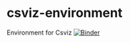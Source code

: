 # csviz-environment
Environment for Csviz
[![Binder](https://mybinder.org/badge_logo.svg)](https://mybinder.org/v2/gh/yashzarekar/csviz/main?urlpath=https://github.com/yashzarekar/csviz-environment)
